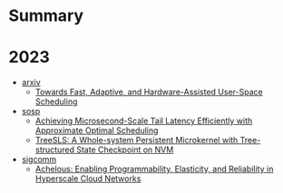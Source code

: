 # Summary

# 2023

- [arxiv]()
  - [Towards Fast, Adaptive, and Hardware-Assisted User-Space Scheduling](2023/arxiv-user-schedule.md)
- [sosp]()
  - [Achieving Microsecond-Scale Tail Latency Efficiently with Approximate Optimal Scheduling](2023/sosp23-concord.md)
  - [TreeSLS: A Whole-system Persistent Microkernel with Tree-structured State Checkpoint on NVM](2023/sosp23-treesls.md)
- [sigcomm]()
  - [Achelous: Enabling Programmability, Elasticity, and Reliability in Hyperscale Cloud Networks](2023/sigcomm23-achelous.md)
